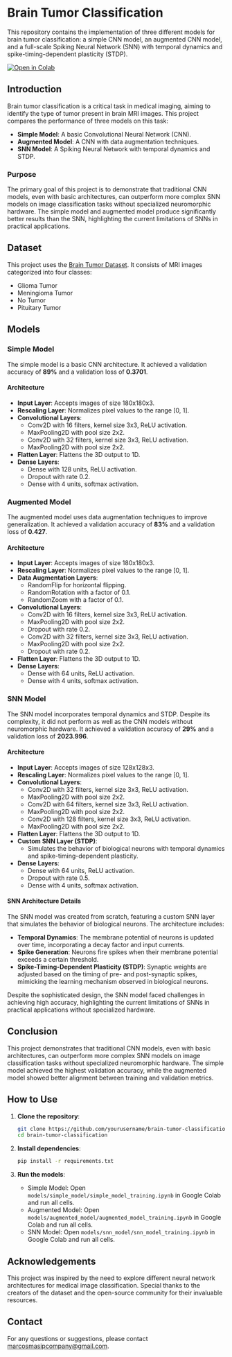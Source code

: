 # Brain Tumor Classification

This repository contains the implementation of three different models for brain tumor classification: a simple CNN model, an augmented CNN model, and a full-scale Spiking Neural Network (SNN) with temporal dynamics and spike-timing-dependent plasticity (STDP).

[![Open in Colab](https://colab.research.google.com/assets/colab-badge.svg)](https://colab.research.google.com/github/OrangeSunProgramming/brain-tumor-classification/blob/main/notebooks/snn_model_training.ipynb)

## Introduction

Brain tumor classification is a critical task in medical imaging, aiming to identify the type of tumor present in brain MRI images. This project compares the performance of three models on this task:
- **Simple Model**: A basic Convolutional Neural Network (CNN).
- **Augmented Model**: A CNN with data augmentation techniques.
- **SNN Model**: A Spiking Neural Network with temporal dynamics and STDP.

### Purpose

The primary goal of this project is to demonstrate that traditional CNN models, even with basic architectures, can outperform more complex SNN models on image classification tasks without specialized neuromorphic hardware. The simple model and augmented model produce significantly better results than the SNN, highlighting the current limitations of SNNs in practical applications.

## Dataset

This project uses the [Brain Tumor Dataset](https://www.kaggle.com/datasets/balamosay/brain-tumor-dataset). It consists of MRI images categorized into four classes:
- Glioma Tumor
- Meningioma Tumor
- No Tumor
- Pituitary Tumor

## Models

### Simple Model

The simple model is a basic CNN architecture. It achieved a validation accuracy of **89%** and a validation loss of **0.3701**.

#### Architecture

- **Input Layer**: Accepts images of size 180x180x3.
- **Rescaling Layer**: Normalizes pixel values to the range [0, 1].
- **Convolutional Layers**: 
  - Conv2D with 16 filters, kernel size 3x3, ReLU activation.
  - MaxPooling2D with pool size 2x2.
  - Conv2D with 32 filters, kernel size 3x3, ReLU activation.
  - MaxPooling2D with pool size 2x2.
- **Flatten Layer**: Flattens the 3D output to 1D.
- **Dense Layers**: 
  - Dense with 128 units, ReLU activation.
  - Dropout with rate 0.2.
  - Dense with 4 units, softmax activation.

### Augmented Model

The augmented model uses data augmentation techniques to improve generalization. It achieved a validation accuracy of **83%** and a validation loss of **0.427**.

#### Architecture

- **Input Layer**: Accepts images of size 180x180x3.
- **Rescaling Layer**: Normalizes pixel values to the range [0, 1].
- **Data Augmentation Layers**: 
  - RandomFlip for horizontal flipping.
  - RandomRotation with a factor of 0.1.
  - RandomZoom with a factor of 0.1.
- **Convolutional Layers**: 
  - Conv2D with 16 filters, kernel size 3x3, ReLU activation.
  - MaxPooling2D with pool size 2x2.
  - Dropout with rate 0.2.
  - Conv2D with 32 filters, kernel size 3x3, ReLU activation.
  - MaxPooling2D with pool size 2x2.
  - Dropout with rate 0.2.
- **Flatten Layer**: Flattens the 3D output to 1D.
- **Dense Layers**: 
  - Dense with 64 units, ReLU activation.
  - Dense with 4 units, softmax activation.

### SNN Model

The SNN model incorporates temporal dynamics and STDP. Despite its complexity, it did not perform as well as the CNN models without neuromorphic hardware. It achieved a validation accuracy of **29%** and a validation loss of **2023.996**.

#### Architecture

- **Input Layer**: Accepts images of size 128x128x3.
- **Rescaling Layer**: Normalizes pixel values to the range [0, 1].
- **Convolutional Layers**: 
  - Conv2D with 32 filters, kernel size 3x3, ReLU activation.
  - MaxPooling2D with pool size 2x2.
  - Conv2D with 64 filters, kernel size 3x3, ReLU activation.
  - MaxPooling2D with pool size 2x2.
  - Conv2D with 128 filters, kernel size 3x3, ReLU activation.
  - MaxPooling2D with pool size 2x2.
- **Flatten Layer**: Flattens the 3D output to 1D.
- **Custom SNN Layer (STDP)**: 
  - Simulates the behavior of biological neurons with temporal dynamics and spike-timing-dependent plasticity.
- **Dense Layers**: 
  - Dense with 64 units, ReLU activation.
  - Dropout with rate 0.5.
  - Dense with 4 units, softmax activation.

#### SNN Architecture Details

The SNN model was created from scratch, featuring a custom SNN layer that simulates the behavior of biological neurons. The architecture includes:
- **Temporal Dynamics**: The membrane potential of neurons is updated over time, incorporating a decay factor and input currents.
- **Spike Generation**: Neurons fire spikes when their membrane potential exceeds a certain threshold.
- **Spike-Timing-Dependent Plasticity (STDP)**: Synaptic weights are adjusted based on the timing of pre- and post-synaptic spikes, mimicking the learning mechanism observed in biological neurons.

Despite the sophisticated design, the SNN model faced challenges in achieving high accuracy, highlighting the current limitations of SNNs in practical applications without specialized hardware.

## Conclusion

This project demonstrates that traditional CNN models, even with basic architectures, can outperform more complex SNN models on image classification tasks without specialized neuromorphic hardware. The simple model achieved the highest validation accuracy, while the augmented model showed better alignment between training and validation metrics.

## How to Use

1. **Clone the repository**:
    ```bash
    git clone https://github.com/yourusername/brain-tumor-classification.git
    cd brain-tumor-classification
    ```

2. **Install dependencies**:
    ```bash
    pip install -r requirements.txt
    ```

3. **Run the models**:
    - Simple Model: Open `models/simple_model/simple_model_training.ipynb` in Google Colab and run all cells.
    - Augmented Model: Open `models/augmented_model/augmented_model_training.ipynb` in Google Colab and run all cells.
    - SNN Model: Open `models/snn_model/snn_model_training.ipynb` in Google Colab and run all cells.

## Acknowledgements

This project was inspired by the need to explore different neural network architectures for medical image classification. Special thanks to the creators of the dataset and the open-source community for their invaluable resources.

## Contact

For any questions or suggestions, please contact marcosmasipcompany@gmail.com.

